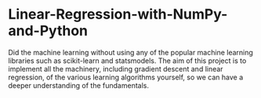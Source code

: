 # Linear-Regression-with-NumPy-and-Python
Did the machine learning without using any of the popular machine learning libraries such as scikit-learn and statsmodels. The aim of this project is to implement all the machinery, including gradient descent and linear regression, of the various learning algorithms yourself, so we can have a deeper understanding of the fundamentals.
